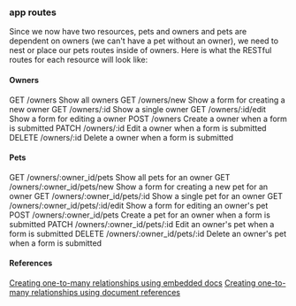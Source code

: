 ### app routes
Since we now have two resources, pets and owners and pets are dependent on owners (we can't have a pet without an owner), we need to nest or place our pets routes inside of owners. Here is what the RESTful routes for each resource will look like:

#### Owners
GET	    /owners	            Show all owners
GET	    /owners/new	        Show a form for creating a new owner
GET	    /owners/:id	        Show a single owner
GET	    /owners/:id/edit    Show a form for editing a owner
POST	/owners	            Create a owner when a form is submitted
PATCH	/owners/:id	        Edit a owner when a form is submitted
DELETE	/owners/:id	        Delete a owner when a form is submitted

#### Pets
GET	    /owners/:owner_id/pets	            Show all pets for an owner
GET	    /owners/:owner_id/pets/new	        Show a form for creating a new pet for an owner
GET	    /owners/:owner_id/pets/:id	        Show a single pet for an owner
GET	    /owners/:owner_id/pets/:id/edit	    Show a form for editing an owner's pet
POST	/owners/:owner_id/pets	            Create a pet for an owner when a form is submitted
PATCH	/owners/:owner_id/pets/:id	        Edit an owner's pet when a form is submitted
DELETE	/owners/:owner_id/pets/:id	        Delete an owner's pet when a form is submitted

#### References
[Creating one-to-many relationships using embedded docs](https://docs.mongodb.com/manual/tutorial/model-embedded-one-to-many-relationships-between-documents/)
[Creating one-to-many relationships using document references](https://docs.mongodb.com/manual/tutorial/model-referenced-one-to-many-relationships-between-documents/)
